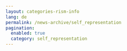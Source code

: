 ```yaml
---
layout: categories-rism-info
lang: de
permalink: /news-archive/self_representation
pagination: 
  enabled: true
  category: self_representation
---
```

